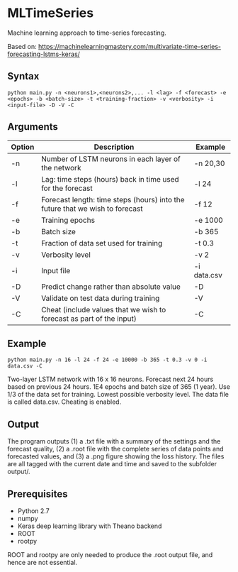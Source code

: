 # MLTimeSeries
Machine learning approach to time-series forecasting.

Based on: 
https://machinelearningmastery.com/multivariate-time-series-forecasting-lstms-keras/

## Syntax
```terminal
python main.py -n <neurons1>,<neurons2>,... -l <lag> -f <forecast> -e <epochs> -b <batch-size> -t <training-fraction> -v <verbosity> -i <input-file> -D -V -C
```
## Arguments
| Option     | Description           | Example  |
| ---------- | --------------------- | -------- |
| -n         | Number of LSTM neurons in each layer of the network  | -n 20,30   |
| -l         | Lag: time steps (hours) back in time used for the forecast | -l 24 |
| -f         | Forecast length: time steps (hours) into the future that we wish to forecast | -f 12 |
| -e         | Training epochs | -e 1000 |
| -b         | Batch size | -b 365 |
| -t         | Fraction of data set used for training | -t 0.3 |
| -v         | Verbosity level  | -v 2 |
| -i         | Input file       | -i data.csv |
| -D         | Predict change rather than absolute value | -D | 
| -V         | Validate on test data during training | -V | 
| -C         | Cheat (include values that we wish to forecast as part of the input) | -C |

## Example
```terminal
python main.py -n 16 -l 24 -f 24 -e 10000 -b 365 -t 0.3 -v 0 -i data.csv -C
```
Two-layer LSTM network with 16 x 16 neurons. Forecast next 24 hours based on previous 24 hours. 1E4 epochs and batch size of 365 (1 year). Use 1/3 of the data set for training. Lowest possible verbosity level. The data file is called data.csv. Cheating is enabled. 

## Output
The program outputs (1) a .txt file with a summary of the settings and the forecast quality, (2) a .root file with the complete series of data points and forecasted values, and (3) a .png figure showing the loss history. The files are all tagged with the current date and time and saved to the subfolder output/.

## Prerequisites
- Python 2.7
- numpy
- Keras deep learning library with Theano backend
- ROOT
- rootpy

ROOT and rootpy are only needed to produce the .root output file, and hence are not essential.
